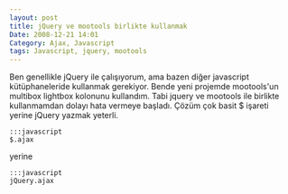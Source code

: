 ```yaml
---
layout: post
title: jQuery ve mootools birlikte kullanmak
Date: 2008-12-21 14:01
Category: Ajax, Javascript
tags: Javascript, jquery, mootools
---
```


Ben genellikle jQuery ile çalışıyorum, ama bazen diğer javascript
kütüphaneleride kullanmak gerekiyor. Bende yeni projemde mootools'un
multibox lightbox kolonunu kullandım. Tabi jquery ve mootools ile
birlikte kullanmamdan dolayı hata vermeye başladı. Çözüm çok basit $
işareti yerine jQuery yazmak yeterli.

	:::javascript
	$.ajax

yerine

	:::javascript
	jQuery.ajax
